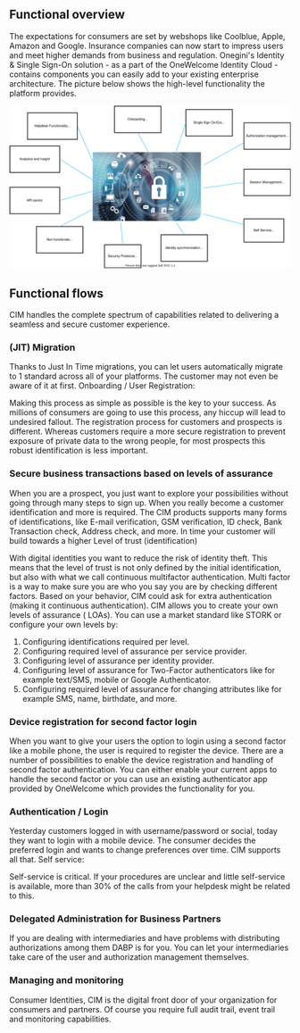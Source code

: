 ## Functional overview

The expectations for consumers are set by webshops like Coolblue, Apple, Amazon and Google. Insurance companies can now start to impress users and meet higher
demands from business and regulation. Onegini's Identity & Single Sign-On solution - as a part of the OneWelcome Identity Cloud - contains components you can
easily add to your existing enterprise architecture. The picture below shows the high-level functionality the platform provides.

![Architecture overview](./img/overview-identity-single-sign-on.svg)

## Functional flows

CIM handles the complete spectrum of capabilities related to delivering a seamless and secure customer experience.

### (JIT) Migration

Thanks to Just In Time migrations, you can let users automatically migrate to 1 standard across all of your platforms. The customer may not even be aware of it
at first. Onboarding / User Registration:

Making this process as simple as possible is the key to your success. As millions of consumers are going to use this process, any hiccup will lead to undesired
fallout. The registration process for customers and prospects is different. Whereas customers require a more secure registration to prevent exposure of private
data to the wrong people, for most prospects this robust identification is less important.

### Secure business transactions based on levels of assurance

When you are a prospect, you just want to explore your possibilities without going through many steps to sign up. When you really become a customer
identification and more is required. The CIM products supports many forms of identifications, like E-mail verification, GSM verification, ID check, Bank
Transaction check, Address check, and more. In time your customer will build towards a higher Level of trust (identification)

With digital identities you want to reduce the risk of identity theft. This means that the level of trust is not only defined by the initial identification, but
also with what we call continuous multifactor authentication. Multi factor is a way to make sure you are who you say you are by checking different factors.
Based on your behavior, CIM could ask for extra authentication (making it continuous authentication). CIM allows you to create your own levels of assurance (
LOAs). You can use a market standard like STORK or configure your own levels by:

1. Configuring identifications required per level.
1. Configuring required level of assurance per service provider.
1. Configuring level of assurance per identity provider.
1. Configuring level of assurance for Two-Factor authenticators like for example text/SMS, mobile or Google Authenticator.
1. Configuring required level of assurance for changing attributes like for example SMS, name, birthdate, and more.

### Device registration for second factor login

When you want to give your users the option to login using a second factor like a mobile phone, the user is required to register the device. There are a number
of possibilities to enable the device registration and handling of second factor authentication. You can either enable your current apps to handle the second
factor or you can use an existing authenticator app provided by OneWelcome which provides the functionality for you.

### Authentication / Login

Yesterday customers logged in with username/password or social, today they want to login with a mobile device. The consumer decides the preferred login and
wants to change preferences over time. CIM supports all that. Self service:

Self-service is critical. If your procedures are unclear and little self-service is available, more than 30% of the calls from your helpdesk might be related to
this.

### Delegated Administration for Business Partners

If you are dealing with intermediaries and have problems with distributing authorizations among them DABP is for you. You can let your intermediaries take care
of the user and authorization management themselves.

### Managing and monitoring

Consumer Identities, CIM is the digital front door of your organization for consumers and partners. Of course you require full audit trail, event trail and
monitoring capabilities.
